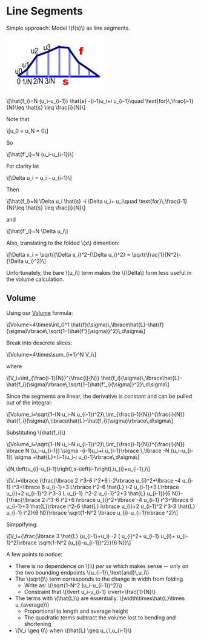 # Line Segments

Simple approach: Model \\(f(s)\\) as line segments.

![](images/segments.png)

\\[\hat{f\_i}=N (u\_i-u\_{i-1}) \hat{s} -(i-1)u\_i+i u\_{i-1}\\quad \text{for}\\,\frac{i-1}{N}\leq \hat{s} \leq \frac{i}{N}\\]

Note that

\\[u\_0 = u\_N = 0\\]

So

\\[\hat{f'\_i}=N (u\_i-u\_{i-1})\\]

For clarity let

\\[\Delta u\_i = u\_i - u\_{i-1}\\]

Then

\\[\hat{f\_i}=N \Delta u\_i \hat{s} -i \Delta u\_i+ u\_i\\quad \text{for}\\,\frac{i-1}{N}\leq \hat{s} \leq \frac{i}{N}\\]


and

\\[\hat{f'\_i}=N \Delta u\_i\\] 

Also, translating to the folded \\(x\\) dimention:

\\[\Delta x\_i = \sqrt{{\Delta s\_i}\^2-{\Delta u\_i}\^2} = \sqrt{\frac{1}{N\^2}-{\Delta u\_i}\^2}\\]

Unfortunately, the bare \\(u\_i\\) term makes the \\(\Delta\\) form less useful in the volume calculation.

## Volume

Using our [Volume](./volume.md) formula:

\\[Volume=4\times\int\_0\^1 \hat{f}(\sigma)\\,\lbrace\hat{L}-\hat{f}(\sigma)\rbrace\\,\sqrt{1-{\hat{f'}(\sigma)}\^2}\\,d\sigma\\]

Break into descrete slices:

\\[Volume=4\times\sum\_{i=1}\^N V\_i\\]

where

\\[V\_i=\int\_{\frac{i-1}{N}}\^{\frac{i}{N}} \hat{f\_i}(\sigma)\\,\lbrace\hat{L}-\hat{f\_i}(\sigma)\rbrace\\,\sqrt{1-{\hat{f'\_i}(\sigma)}\^2}\\,d\sigma\\] 

Since the segments are linear, the derivative is constant and can be pulled out of the integral: 

\\[Volume\_i=\sqrt{1-(N u\_i-N u\_{i-1})\^2}\\,\int\_{\frac{i-1}{N}}\^{\frac{i}{N}} \hat{f\_i}(\sigma)\\,\lbrace\hat{L}-\hat{f\_i}(\sigma)\rbrace\\,d\sigma\\]

Substituting \\(\hat{f\_i}\\)

\\[Volume\_i=\sqrt{1-(N u\_i-N u\_{i-1})\^2}\\,\int\_{\frac{i-1}{N}}\^{\frac{i}{N}} \lbrace N (u\_i-u\_{i-1}) \sigma -(i-1)u\_i+i u\_{i-1}\rbrace \\,\lbrace -N (u\_i-u\_{i-1}) \sigma +\hat{L}+(i-1)u\_i-i u\_{i-1}\rbrace\\,d\sigma\\]

\\[N\,\left(u_{i}-u_{i-1}\right)\,s-\left(i-1\right)\,u_{i}+u_{i-1}\,i\\]


\\[V\_i=\lbrace {\frac{\lbrace 2 i\^3-6 i\^2+6 i-2\rbrace  u\_{i}\^2+\lbrace -4 u\_{i-1} i\^3+\lbrace 6 u\_{i-1}+3 L\rbrace  i\^2-6 \hat{L} i-2 u\_{i-1}+3 L\rbrace  u\_{i}+2 u\_{i-1}\^2 i\^3-3 L u\_{i-1} i\^2-2 u\_{i-1}\^2+3 \hat{L} u\_{i-1}}{6 N}}-{\frac{\lbrace 2 i\^3-6 i\^2+6 i\rbrace  u\_{i}\^2+\lbrace -4 u\_{i-1} i\^3+\lbrace 6 u\_{i-1}+3 \hat{L}\rbrace  i\^2-6 \hat{L} i\rbrace  u\_{i}+2 u\_{i-1}\^2 i\^3-3 \hat{L} u\_{i-1} i\^2}{6 N}}\rbrace  \sqrt{1-N\^2 \lbrace u\_{i}-u\_{i-1}\rbrace \^2}\\]

Simpplfying:

\\[V\_i={\frac{\lbrace 3 \hat{L} (u\_{i-1}+u\_i) -2 ( u\_{i}\^2+ u\_{i-1} u\_{i}+ u\_{i-1}\^2)\rbrace  \sqrt{1-N\^2 (u\_{i}-u\_{i-1})\^2}}{6 N}}\\]

A few points to notice:

* There is no dependence on \\(i\\) *per se* which makes sense -- only on the two bounding endpoints \\(u\_{i-1}\\,\text{and}\\,u\_i\\)
* The \\(sqrt()\\) term corresponds to the change in width from folding
  * Write as: \\(\sqrt{1-N\^2 (u\_i-u\_{i-1})\^2}\\)
  * Constraint that \\(\lvert u\_i-u\_{i-1} \rvert<\frac{1}{N}\\)
* The terms with \\(\hat{L}\\) are essentially: \\(width\times\hat{L}\times u\_{average}\\) 
  * Proportional to length and average height
  * The quadratic terms subtract the volume lost to bending and shortening
* \\(V\_i \geq 0\\) when \\(\hat{L} \geq u\_i,\\,u\_{i-1}\\)